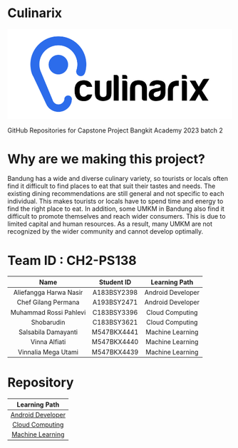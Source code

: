 # Culinarix 
![Logo](https://github.com/keeptrain/Culinarix/blob/main/CulinarixLogo.png?raw=true)

GitHub Repositories for Capstone Project Bangkit Academy 2023 batch 2

# Why are we making this project?
Bandung has a wide and diverse culinary variety, so tourists or locals often find it difficult to find places to eat that suit their tastes and needs. The existing dining recommendations are still general and not specific to each individual. This makes tourists or locals have to spend time and energy to find the right place to eat.
In addition, some UMKM in Bandung also find it difficult to promote themselves and reach wider consumers. This is due to limited capital and human resources. As a result, many UMKM are not recognized by the wider community and cannot develop optimally.

# Team ID : CH2-PS138
| Name | Student ID | Learning Path |
|:-----------:|:------------:|:------------:|
| Aliefangga Harwa Nasir | A183BSY2398 | Android Developer
| Chef Gilang Permana    | A193BSY2471 | Android Developer
| Muhammad Rossi Pahlevi | C183BSY3396 | Cloud Computing
| Shobarudin             | C183BSY3621 | Cloud Computing
| Salsabila Damayanti    | M547BKX4441 | Machine Learning
| Vinna Alfiati          | M547BKX4440 | Machine Learning
| Vinnalia Mega Utami    | M547BKX4439 | Machine Learning

# Repository
| Learning Path |
|:-----------:|
| [Android Developer](https://github.com/keeptrain/Culinarix-App/) | 
| [Cloud Computing](https://github.com/LeeVonks/Culinarix-API-Documentation) |
| [Machine Learning](https://github.com/keeptrain/Culinarix/tree/machine-learning) |
